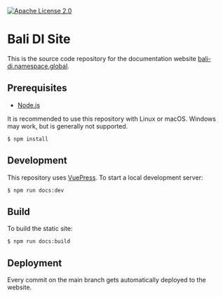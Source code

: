 [![Apache License 2.0](https://img.shields.io/github/license/christian-schlichtherle/bali-di-site.svg)](https://www.apache.org/licenses/LICENSE-2.0)

# Bali DI Site

This is the source code repository for the documentation website
[bali-di.namespace.global](https://bali-di.namespace.global).

## Prerequisites

+ [Node.js](https://www.node.js/)

It is recommended to use this repository with Linux or macOS.
Windows may work, but is generally not supported.

    $ npm install

## Development

This repository uses [VuePress](https://vuepress.vuejs.org/).
To start a local development server:

    $ npm run docs:dev

## Build

To build the static site:

    $ npm run docs:build

## Deployment

Every commit on the main branch gets automatically deployed to the website.
